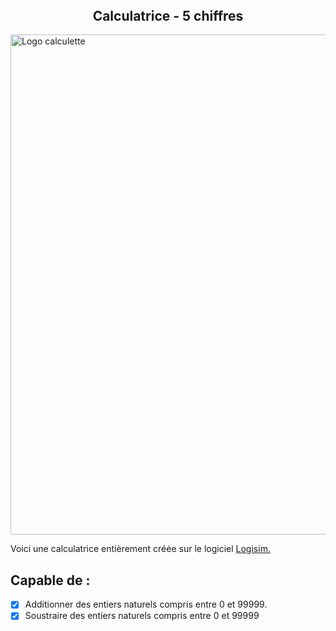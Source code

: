 <h2 align="center" style="margin-top: 0px;">Calculatrice - 5 chiffres</h2>
<img width="800" src="https://github.com/MamadouTango/calculette/blob/main/.github/Calculette.PNG" alt="Logo calculette">

Voici une calculatrice entièrement créée sur le logiciel <a href="http://www.cburch.com/logisim/" target="_blank">Logisim.</a>

## Capable de :
- [x] Additionner des entiers naturels compris entre 0 et 99999.
- [x] Soustraire des entiers naturels compris entre 0 et 99999
